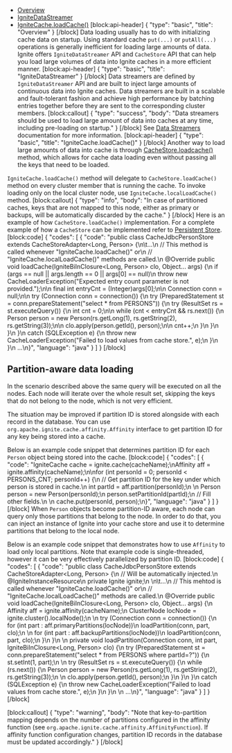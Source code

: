 * [Overview](#overview)
* [IgniteDataStreamer](#ignitedatastreamer)
* [IgniteCache.loadCache()](#ignitecacheloadcache)
[block:api-header]
{
  "type": "basic",
  "title": "Overview"
}
[/block]
Data loading usually has to do with initializing cache data on startup. Using standard cache `put(...)` or `putAll(...)` operations is generally inefficient for loading large amounts of data. Ignite offers `IgniteDataStreamer` API and `CacheStore` API that can help you load large volumes of data into Ignite caches in a more efficient manner.
[block:api-header]
{
  "type": "basic",
  "title": "IgniteDataStreamer"
}
[/block]
Data streamers are defined by `IgniteDataStreamer` API and are built to inject large amounts of continuous data into Ignite caches. Data streamers are built in a scalable and fault-tolerant fashion and achieve high performance by batching entries together before they are sent to the corresponding cluster members.
[block:callout]
{
  "type": "success",
  "body": "Data streamers should be used to load large amount of data into caches at any time, including pre-loading on startup."
}
[/block]
See  [Data Streamers](doc:data-streamers) documentation for more information.
[block:api-header]
{
  "type": "basic",
  "title": "IgniteCache.loadCache()"
}
[/block]
Another way to load large amounts of data into cache is through [CacheStore.loadcache()](doc:persistent-store#section-loadcache-) method, which allows for cache data loading even without passing all the keys that need to be loaded. 

`IgniteCache.loadCache()` method will delegate to `CacheStore.loadCache()` method on every cluster member that is running the cache. To invoke loading only on the local cluster node, use `IgniteCache.localLoadCache()` method.
[block:callout]
{
  "type": "info",
  "body": "In case of partitioned caches, keys that are not mapped to this node, either as primary or backups, will be automatically discarded by the cache."
}
[/block]
Here is an example of how `CacheStore.loadCache()` implementation. For a complete example of how a `CacheStore` can be implemented refer to [Persistent Store](doc:persistent-store).
[block:code]
{
  "codes": [
    {
      "code": "public class CacheJdbcPersonStore extends CacheStoreAdapter<Long, Person> {\n\t...\n  // This method is called whenever \"IgniteCache.loadCache()\" or\n  // \"IgniteCache.localLoadCache()\" methods are called.\n  @Override public void loadCache(IgniteBiInClosure<Long, Person> clo, Object... args) {\n    if (args == null || args.length == 0 || args[0] == null)\n      throw new CacheLoaderException(\"Expected entry count parameter is not provided.\");\n\n    final int entryCnt = (Integer)args[0];\n\n    Connection conn = null;\n\n    try (Connection conn = connection()) {\n      try (PreparedStatement st = conn.prepareStatement(\"select * from PERSONS\")) {\n        try (ResultSet rs = st.executeQuery()) {\n          int cnt = 0;\n\n          while (cnt < entryCnt && rs.next()) {\n            Person person = new Person(rs.getLong(1), rs.getString(2), rs.getString(3));\n\n            clo.apply(person.getId(), person);\n\n            cnt++;\n          }\n        }\n      }\n    }\n    catch (SQLException e) {\n      throw new CacheLoaderException(\"Failed to load values from cache store.\", e);\n    }\n  }\n  ...\n}",
      "language": "java"
    }
  ]
}
[/block]
## Partition-aware data loading

In the scenario described above the same query will be executed on all the nodes. Each node will iterate over the whole result set, skipping the keys that do not belong to the node, which is not very efficient. 

The situation may be improved if partition ID is stored alongside with each record in the database. You can use `org.apache.ignite.cache.affinity.Affinity` interface to get partition ID for any key being stored into a cache.

Below is an example code snippet that determines partition ID for each `Person` object being stored into the cache.
[block:code]
{
  "codes": [
    {
      "code": "IgniteCache cache = ignite.cache(cacheName);\nAffinity aff = ignite.affinity(cacheName);\n\nfor (int personId = 0; personId < PERSONS_CNT; personId++) {\n    // Get partition ID for the key under which person is stored in cache.\n    int partId = aff.partition(personId);\n  \n    Person person = new Person(personId);\n    person.setPartitionId(partId);\n    // Fill other fields.\n  \n    cache.put(personId, person);\n}",
      "language": "java"
    }
  ]
}
[/block]
When `Person` objects become partition-ID aware, each node can query only those partitions that belong to the node. In order to do that, you can inject an instance of Ignite into your cache store and use it to determine partitions that belong to the local node. 

Below is an example code snippet that demonstrates how to use `Affinity` to load only local partitions. Note that example code is single-threaded, however it can be very effectively parallelized by partition ID.
[block:code]
{
  "codes": [
    {
      "code": "public class CacheJdbcPersonStore extends CacheStoreAdapter<Long, Person> {\n  // Will be automatically injected.\n  @IgniteInstanceResource\n  private Ignite ignite;\n  \n\t...\n  // This mehtod is called whenever \"IgniteCache.loadCache()\" or\n  // \"IgniteCache.localLoadCache()\" methods are called.\n  @Override public void loadCache(IgniteBiInClosure<Long, Person> clo, Object... args) {\n    Affinity aff = ignite.affinity(cacheName);\n    ClusterNode locNode = ignite.cluster().localNode();\n    \n    try (Connection conn = connection()) {\n      for (int part : aff.primaryPartitions(locNode))\n        loadPartition(conn, part, clo);\n      \n      for (int part : aff.backupPartitions(locNode))\n        loadPartition(conn, part, clo);\n    }\n  }\n  \n  private void loadPartition(Connection conn, int part, IgniteBiInClosure<Long, Person> clo) {\n    try (PreparedStatement st = conn.prepareStatement(\"select * from PERSONS where partId=?\")) {\n      st.setInt(1, part);\n      \n      try (ResultSet rs = st.executeQuery()) {\n        while (rs.next()) {\n          Person person = new Person(rs.getLong(1), rs.getString(2), rs.getString(3));\n          \n          clo.apply(person.getId(), person);\n        }\n      }\n    }\n    catch (SQLException e) {\n      throw new CacheLoaderException(\"Failed to load values from cache store.\", e);\n    }\n  }\n  \n  ...\n}",
      "language": "java"
    }
  ]
}
[/block]

[block:callout]
{
  "type": "warning",
  "body": "Note that key-to-partition mapping depends on the number of partitions configured in the affinity function (see `org.apache.ignite.cache.affinity.AffinityFunction`). If affinity function configuration changes, partition ID records in the database must be updated accordingly."
}
[/block]